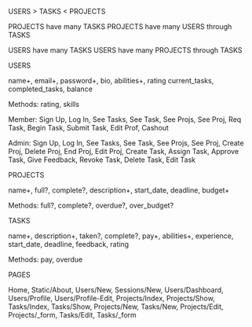 USERS > TASKS < PROJECTS

PROJECTS have many TASKS
PROJECTS have many USERS through TASKS

USERS have many TASKS
USERS have many PROJECTS through TASKS


USERS

name+, email+, password+, bio, abilities+, rating
  current_tasks, completed_tasks, balance

Methods: rating, skills

Member:  Sign Up, Log In, See Tasks, See Task, See Projs,
  See Proj, Req Task, Begin Task, Submit Task, Edit Prof,
  Cashout

Admin:  Sign Up, Log In, See Tasks, See Task, See Projs,
  See Proj, Create Proj, Delete Proj, End Proj, Edit Proj,
  Create Task, Assign Task, Approve Task, Give Feedback,
  Revoke Task, Delete Task, Edit Task


PROJECTS

name+, full?, complete?, description+, start_date, deadline,
  budget+

Methods: full?, complete?, overdue?, over_budget?


TASKS

name+, description+, taken?, complete?, pay+, abilities+,
  experience, start_date, deadline, feedback, rating

Methods: pay, overdue


PAGES

Home, Static/About, Users/New, Sessions/New, Users/Dashboard, Users/Profile, Users/Profile-Edit, Projects/Index, Projects/Show, Tasks/Index, Tasks/Show, Projects/New, Tasks/New, Projects/Edit, Projects/_form, Tasks/Edit, Tasks/_form
